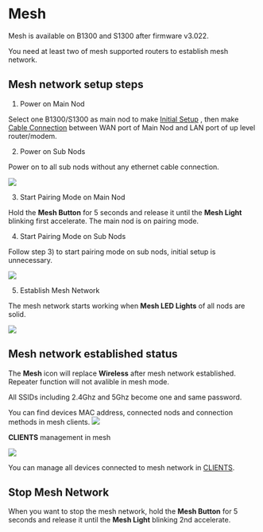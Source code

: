 # Mesh

Mesh is available on B1300 and S1300 after firmware v3.022. 

You need at least two of mesh supported routers to establish mesh network.

## Mesh network setup steps

1) Power on Main Nod

Select one B1300/S1300 as main nod to make [Initial Setup](https://docs.gl-inet.com/en/3/setup/convexa_b/first-time_setup/) , then make [Cable Connection](https://docs.gl-inet.com/en/3/setup/convexa_b/internet/#1-cable) between WAN port of Main Nod and LAN port of up level router/modem. 

2) Power on Sub Nods
   
  Power on to all sub nods without any ethernet cable connection. 

![](https://static.gl-inet.com/docs/en/3/setup/convexa_b/mesh/b1300_mesh_1.jpg)

3) Start Pairing Mode on Main Nod

Hold the **Mesh Button** for 5 seconds and release it until the **Mesh Light** blinking first accelerate. The main nod is on pairing mode.

4) Start Pairing Mode on Sub Nods

Follow step 3) to start pairing mode on sub nods, initial setup is unnecessary.

![](https://static.gl-inet.com/docs/en/3/setup/convexa_b/mesh/b1300_mesh_2.jpg)

5) Establish Mesh Network

The mesh network starts working when **Mesh LED Lights** of all nods are solid. 

![](https://static.gl-inet.com/docs/en/3/setup/convexa_b/mesh/b1300_mesh_3.jpg)

## Mesh network established status

The **Mesh** icon will replace **Wireless** after mesh network established. Repeater function will not avalible in mesh mode. 

All SSIDs including 2.4Ghz and 5Ghz become one and same password.

You can find devices MAC address, connected nods and connection methods in mesh clients.
![](https://static.gl-inet.com/docs/en/3/setup/convexa_b/mesh/mesh.png)

**CLIENTS** management in mesh

![](https://static.gl-inet.com/docs/en/3/setup/convexa_b/clients/mesh-client.png)

You can manage all devices connected to mesh network in [CLIENTS](https://docs.gl-inet.com/en/3/setup/convexa_b/clients/). 

## Stop Mesh Network 

When you want to stop the mesh network, hold the **Mesh Button** for 5 seconds and release it until the **Mesh Light** blinking 2nd accelerate.